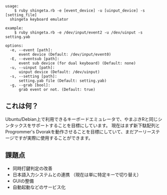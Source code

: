 ```
usage:
    $ ruby shingeta.rb -e [event_device] -u [uinput_device] -s [setting_file]
  shingeta keyboard emulator

example:
    $ ruby shingeta.rb -e /dev/input/event2 -u /dev/uinput -s setting.yab

options:
  -e, --event [path]:
      event device (Default: /dev/input/event0)
  -E, --eventsub [path]:
      event sub device (for dual keyboard) (Default: none)
  -u, --uinput [path]:
      uinput device (Default: /dev/uinput)
  -s, --setting [path]:
      setting.yab file (Default: setting.yab)
  -g, --grab [bool]:
      grab event or not. (Default: true)
```

## これは何？

Ubuntu/Debian上で利用できるキーボードエミュレータで、やまぶきRと同じシンタックスをサポートすることを目標にしています。
現在はまず新下駄配列とProgrommer's Dvorakを動作させることを目標にしていて、まだアーリーステージですが実際に使用することができます。

## 課題点

- 同時打鍵判定の改善
- 日本語入力システムとの連携 （現在は単に特定キーで切り替え）
- GUIの整備
- 自動起動などのサービス化
